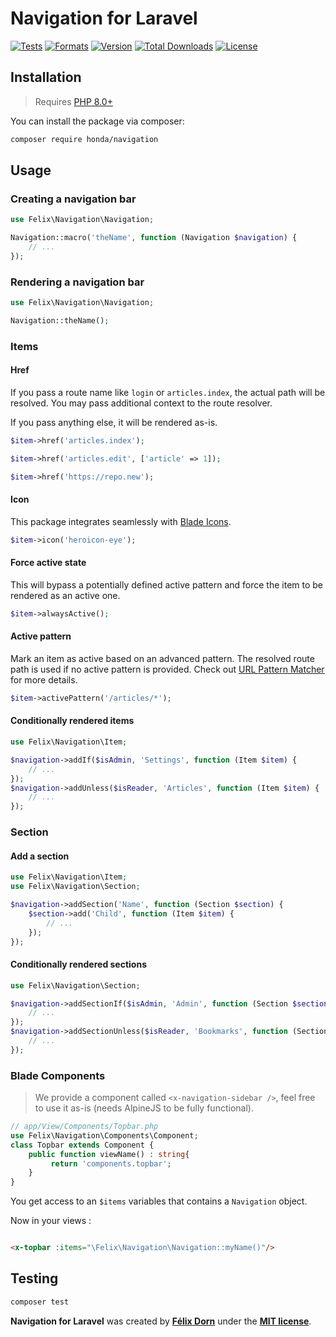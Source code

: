 # Navigation for Laravel

[![Tests](https://github.com/laravel-honda/navigation/actions/workflows/tests.yml/badge.svg?branch=master)](https://github.com/laravel-honda/navigation/actions/workflows/tests.yml)
[![Formats](https://github.com/laravel-honda/navigation/actions/workflows/formats.yml/badge.svg?branch=master)](https://github.com/laravel-honda/navigation/actions/workflows/formats.yml)
[![Version](https://poser.pugx.org/honda/navigation/version)](//packagist.org/packages/honda/navigation)
[![Total Downloads](https://poser.pugx.org/honda/navigation/downloads)](//packagist.org/packages/honda/navigation)
[![License](https://poser.pugx.org/honda/navigation/license)](//packagist.org/packages/honda/navigation)

## Installation

> Requires [PHP 8.0+](https://php.net/releases)

You can install the package via composer:

```bash
composer require honda/navigation
```

## Usage

### Creating a navigation bar

```php
use Felix\Navigation\Navigation;

Navigation::macro('theName', function (Navigation $navigation) {
    // ...
});
```

### Rendering a navigation bar

```php
use Felix\Navigation\Navigation;

Navigation::theName();
```

### Items

#### Href

If you pass a route name like `login` or `articles.index`, the actual path will be resolved. You may pass additional
context to the route resolver.

If you pass anything else, it will be rendered as-is.

```php
$item->href('articles.index');
```

```php
$item->href('articles.edit', ['article' => 1]);
```

```php
$item->href('https://repo.new');
```

#### Icon

This package integrates seamlessly with [Blade Icons](https://github.com).

```php
$item->icon('heroicon-eye');
```

#### Force active state

This will bypass a potentially defined active pattern and force the item to be rendered as an active one.

```php
$item->alwaysActive();
```

#### Active pattern

Mark an item as active based on an advanced pattern. The resolved route path is used if no active pattern is provided.
Check out [URL Pattern Matcher](https://github.com/laravel-honda/url-pattern-matcher) for more details.

```php
$item->activePattern('/articles/*');
```

#### Conditionally rendered items

```php
use Felix\Navigation\Item;

$navigation->addIf($isAdmin, 'Settings', function (Item $item) {
    // ...
});
$navigation->addUnless($isReader, 'Articles', function (Item $item) {
    // ...
});
```

### Section

#### Add a section

```php
use Felix\Navigation\Item;
use Felix\Navigation\Section;

$navigation->addSection('Name', function (Section $section) {
    $section->add('Child', function (Item $item) {
        // ...
    });
});
```

#### Conditionally rendered sections

```php
use Felix\Navigation\Section;

$navigation->addSectionIf($isAdmin, 'Admin', function (Section $section) {
    // ...
});
$navigation->addSectionUnless($isReader, 'Bookmarks', function (Section $section) {
    // ...
});
```

### Blade Components

> We provide a component called `<x-navigation-sidebar />`, feel free to use it as-is (needs AlpineJS to be fully functional).

```php
// app/View/Components/Topbar.php
use Felix\Navigation\Components\Component;
class Topbar extends Component {
    public function viewName() : string{
         return 'components.topbar';
    }
}
```

You get access to an `$items` variables that contains a `Navigation` object.

Now in your views :

```html

<x-topbar :items="\Felix\Navigation\Navigation::myName()"/>
```

## Testing

```bash
composer test
```

**Navigation for Laravel** was created by **[Félix Dorn](https://twitter.com/afelixdorn)** under
the **[MIT license](https://opensource.org/licenses/MIT)**.
